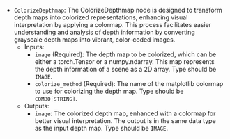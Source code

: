 - `ColorizeDepthmap`: The ColorizeDepthmap node is designed to transform depth maps into colorized representations, enhancing visual interpretation by applying a colormap. This process facilitates easier understanding and analysis of depth information by converting grayscale depth maps into vibrant, color-coded images.
    - Inputs:
        - `image` (Required): The depth map to be colorized, which can be either a torch.Tensor or a numpy.ndarray. This map represents the depth information of a scene as a 2D array. Type should be `IMAGE`.
        - `colorize_method` (Required): The name of the matplotlib colormap to use for colorizing the depth map. Type should be `COMBO[STRING]`.
    - Outputs:
        - `image`: The colorized depth map, enhanced with a colormap for better visual interpretation. The output is in the same data type as the input depth map. Type should be `IMAGE`.
